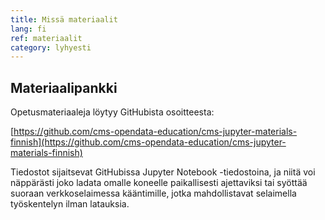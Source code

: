 ```yaml
---
title: Missä materiaalit
lang: fi
ref: materiaalit
category: lyhyesti
---
```


## Materiaalipankki

Opetusmateriaaleja löytyy GitHubista osoitteesta:

[https://github.com/cms-opendata-education/cms-jupyter-materials-finnish](https://github.com/cms-opendata-education/cms-jupyter-materials-finnish)

Tiedostot sijaitsevat GitHubissa Jupyter Notebook -tiedostoina, ja niitä voi näppärästi joko ladata omalle koneelle paikallisesti ajettaviksi tai syöttää suoraan verkkoselaimessa kääntimille, jotka mahdollistavat selaimella työskentelyn ilman latauksia.